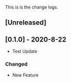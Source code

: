 This is is the change logs.

## [Unreleased]
## [0.1.0] - 2020-8-22
- Test Update
### Changed
- New Feature